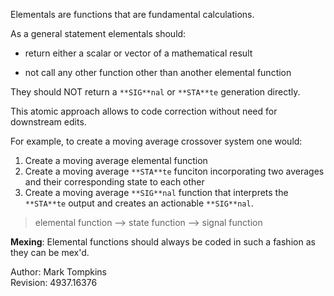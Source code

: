 Elementals are functions that are fundamental calculations. 

As a general statement elementals should:


- return either a scalar or vector of a mathematical result    


- not call any other function other than another elemental function

They should NOT return a `**SIG**nal` or `**STA**te` generation directly.

This atomic approach allows to code correction without need for downstream edits.

For example, to create a moving average crossover system one would:


1. Create a moving average elemental function 
2. Create a moving average `**STA**te` funciton incorporating two averages and their corresponding state to each other
3. Create a moving average `**SIG**nal` function that interprets the `**STA**te` output and creates an actionable `**SIG**nal`.

> elemental function --> state function --> signal function  

**Mexing**:   Elemental functions should always be coded in such a fashion as they can be mex'd.

Author: Mark Tompkins  
Revision: 4937.16376
